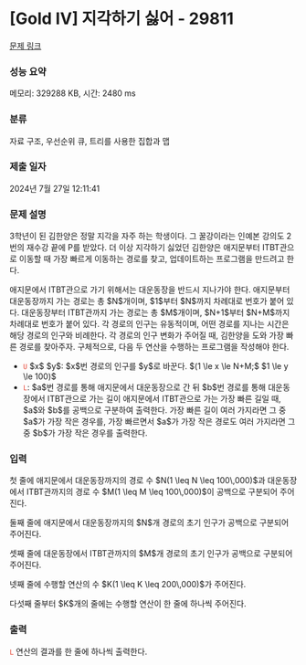 # [Gold IV] 지각하기 싫어 - 29811 

[문제 링크](https://www.acmicpc.net/problem/29811) 

### 성능 요약

메모리: 329288 KB, 시간: 2480 ms

### 분류

자료 구조, 우선순위 큐, 트리를 사용한 집합과 맵

### 제출 일자

2024년 7월 27일 12:11:41

### 문제 설명

<p>3학년이 된 김한양은 정말 지각을 자주 하는 학생이다. 그 꿀강이라는 인예본 강의도 2번의 재수강 끝에 P를 받았다. 더 이상 지각하기 싫었던 김한양은 애지문부터 ITBT관으로 이동할 때 가장 빠르게 이동하는 경로를 찾고, 업데이트하는 프로그램을 만드려고 한다.</p>

<p>애지문에서 ITBT관으로 가기 위해서는 대운동장을 반드시 지나가야 한다. 애지문부터 대운동장까지 가는 경로는 총 $N$개이며, $1$부터 $N$까지 차례대로 번호가 붙어 있다. 대운동장부터 ITBT관까지 가는 경로는 총 $M$개이며, $N+1$부터 $N+M$까지 차례대로 번호가 붙어 있다. 각 경로의 인구는 유동적이며, 어떤 경로를 지나는 시간은 해당 경로의 인구와 비례한다. 각 경로의 인구 변화가 주어질 때, 김한양을 도와 가장 빠른 경로를 찾아주자. 구체적으로, 다음 두 연산을 수행하는 프로그램을 작성해야 한다.</p>

<ul>
	<li><span style="color:#e74c3c;"><code>U</code></span> $x$ $y$: $x$번 경로의 인구를 $y$로 바꾼다. $(1 \le x \le N+M;$ $1 \le y \le 100)$</li>
	<li><span style="color:#e74c3c;"><code>L</code></span>: $a$번 경로를 통해 애지문에서 대운동장으로 간 뒤 $b$번 경로를 통해 대운동장에서 ITBT관으로 가는 길이 애지문에서 ITBT관으로 가는 가장 빠른 길일 때, $a$와 $b$를 공백으로 구분하여 출력한다. 가장 빠른 길이 여러 가지라면 그 중 $a$가 가장 작은 경우를, 가장 빠르면서 $a$가 가장 작은 경로도 여러 가지라면 그 중 $b$가 가장 작은 경우를 출력한다.</li>
</ul>

### 입력 

 <p>첫 줄에 애지문에서 대운동장까지의 경로 수 $N(1 \leq N \leq 100\,000)$과 대운동장에서 ITBT관까지의 경로 수 $M(1 \leq M \leq 100\,000)$이 공백으로 구분되어 주어진다.</p>

<p>둘째 줄에 애지문에서 대운동장까지의 $N$개 경로의 초기 인구가 공백으로 구분되어 주어진다.</p>

<p>셋째 줄에 대운동장에서 ITBT관까지의 $M$개 경로의 초기 인구가 공백으로 구분되어 주어진다.</p>

<p>넷째 줄에 수행할 연산의 수 $K(1 \leq K \leq 200\,000)$가 주어진다.</p>

<p>다섯째 줄부터 $K$개의 줄에는 수행할 연산이 한 줄에 하나씩 주어진다.</p>

### 출력 

 <p><span style="color:#e74c3c;"><code>L</code></span> 연산의 결과를 한 줄에 하나씩 출력한다.</p>

